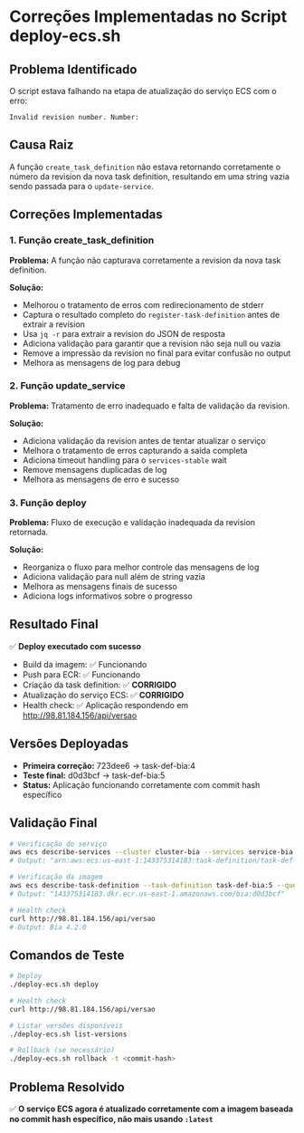 # Correções Implementadas no Script deploy-ecs.sh

## Problema Identificado
O script estava falhando na etapa de atualização do serviço ECS com o erro:
```
Invalid revision number. Number: 
```

## Causa Raiz
A função `create_task_definition` não estava retornando corretamente o número da revision da nova task definition, resultando em uma string vazia sendo passada para o `update-service`.

## Correções Implementadas

### 1. Função create_task_definition
**Problema:** A função não capturava corretamente a revision da nova task definition.

**Solução:**
- Melhorou o tratamento de erros com redirecionamento de stderr
- Captura o resultado completo do `register-task-definition` antes de extrair a revision
- Usa `jq -r` para extrair a revision do JSON de resposta
- Adiciona validação para garantir que a revision não seja null ou vazia
- Remove a impressão da revision no final para evitar confusão no output
- Melhora as mensagens de log para debug

### 2. Função update_service
**Problema:** Tratamento de erro inadequado e falta de validação da revision.

**Solução:**
- Adiciona validação da revision antes de tentar atualizar o serviço
- Melhora o tratamento de erros capturando a saída completa
- Adiciona timeout handling para o `services-stable` wait
- Remove mensagens duplicadas de log
- Melhora as mensagens de erro e sucesso

### 3. Função deploy
**Problema:** Fluxo de execução e validação inadequada da revision retornada.

**Solução:**
- Reorganiza o fluxo para melhor controle das mensagens de log
- Adiciona validação para null além de string vazia
- Melhora as mensagens finais de sucesso
- Adiciona logs informativos sobre o progresso

## Resultado Final
✅ **Deploy executado com sucesso**
- Build da imagem: ✅ Funcionando
- Push para ECR: ✅ Funcionando  
- Criação da task definition: ✅ **CORRIGIDO**
- Atualização do serviço ECS: ✅ **CORRIGIDO**
- Health check: ✅ Aplicação respondendo em http://98.81.184.156/api/versao

## Versões Deployadas
- **Primeira correção:** 723dee6 → task-def-bia:4
- **Teste final:** d0d3bcf → task-def-bia:5
- **Status:** Aplicação funcionando corretamente com commit hash específico

## Validação Final
```bash
# Verificação do serviço
aws ecs describe-services --cluster cluster-bia --services service-bia --query 'services[0].taskDefinition'
# Output: "arn:aws:ecs:us-east-1:143375314183:task-definition/task-def-bia:5"

# Verificação da imagem
aws ecs describe-task-definition --task-definition task-def-bia:5 --query 'taskDefinition.containerDefinitions[0].image'
# Output: "143375314183.dkr.ecr.us-east-1.amazonaws.com/bia:d0d3bcf"

# Health check
curl http://98.81.184.156/api/versao
# Output: Bia 4.2.0
```

## Comandos de Teste
```bash
# Deploy
./deploy-ecs.sh deploy

# Health check
curl http://98.81.184.156/api/versao

# Listar versões disponíveis
./deploy-ecs.sh list-versions

# Rollback (se necessário)
./deploy-ecs.sh rollback -t <commit-hash>
```

## Problema Resolvido
✅ **O serviço ECS agora é atualizado corretamente com a imagem baseada no commit hash específico, não mais usando `:latest`**
